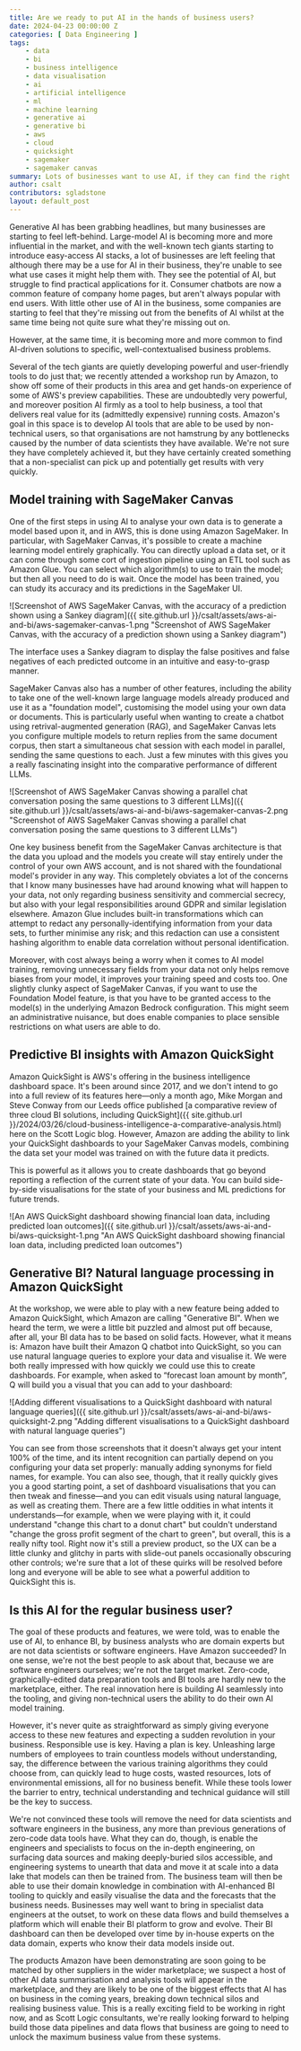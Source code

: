 ```yaml
---
title: Are we ready to put AI in the hands of business users?
date: 2024-04-23 00:00:00 Z
categories: [ Data Engineering ]
tags: 
    - data
    - bi
    - business intelligence
    - data visualisation
    - ai
    - artificial intelligence
    - ml
    - machine learning
    - generative ai
    - generative bi
    - aws
    - cloud
    - quicksight
    - sagemaker
    - sagemaker canvas
summary: Lots of businesses want to use AI, if they can find the right business case for it.  We look at some new and enhanced AWS products which take a low-or-no-code approach to using AI to enhance Business Intelligence tools.
author: csalt
contributors: sgladstone
layout: default_post
---
```

Generative AI has been grabbing headlines, but many businesses are starting to feel left-behind.  Large-model AI is becoming more and more influential in the market, and with the well-known tech giants starting to introduce easy-access AI stacks, a lot of businesses are left feeling that although there may be a use for AI in their business, they're unable to see what use cases it might help them with.  They see the potential of AI, but struggle to find practical applications for it.  Consumer chatbots are now a common feature of company home pages, but aren't always popular with end users.  With little other use of AI in the business, some companies are starting to feel that they're missing out from the benefits of AI whilst at the same time being not quite sure what they're missing out on.

However, at the same time, it is becoming more and more common to find AI-driven solutions to specific, well-contextualised business problems.

Several of the tech giants are quietly developing powerful and user-friendly tools to do just that; we recently attended a workshop run by Amazon, to show off some of their products in this area and get hands-on experience of some of AWS's preview capabilities.  These are undoubtedly very powerful, and moreover position AI firmly as a tool to help business, a tool that delivers real value for its (admittedly expensive) running costs.  Amazon's goal in this space is to develop AI tools that are able to be used by non-technical users, so that organisations are not hamstrung by any bottlenecks caused by the number of data scientists they have available.  We're not sure they have completely achieved it, but they have certainly created something that a non-specialist can pick up and potentially get results with very quickly.

## Model training with SageMaker Canvas

One of the first steps in using AI to analyse your own data is to generate a model based upon it, and in AWS, this is done using Amazon SageMaker.  In particular, with SageMaker Canvas, it's possible to create a machine learning model entirely graphically.  You can directly upload a data set, or it can come through some cort of ingestion pipeline using an ETL tool such as Amazon Glue.  You can select which algorithm(s) to use to train the model; but then all you need to do is wait.  Once the model has been trained, you can study its accuracy and its predictions in the SageMaker UI.

![Screenshot of AWS SageMaker Canvas, with the accuracy of a prediction shown using a Sankey diagram]({{ site.github.url }}/csalt/assets/aws-ai-and-bi/aws-sagemaker-canvas-1.png "Screenshot of AWS SageMaker Canvas, with the accuracy of a prediction shown using a Sankey diagram")

The interface uses a Sankey diagram to display the false positives and false negatives of each predicted outcome in an intuitive and easy-to-grasp manner.

SageMaker Canvas also has a number of other features, including the ability to take one of the well-known large language models already produced and use it as a "foundation model", customising the model using your own data or documents.  This is particularly useful when wanting to create a chatbot using retrival-augmented generation (RAG), and SageMaker Canvas lets you configure multiple models to return replies from the same document corpus, then start a simultaneous chat session with each model in parallel, sending the same questions to each.  Just a few minutes with this gives you a really fascinating insight into the comparative performance of different LLMs.

![Screenshot of AWS SageMaker Canvas showing a parallel chat conversation posing the same questions to 3 different LLMs]({{ site.github.url }}/csalt/assets/aws-ai-and-bi/aws-sagemaker-canvas-2.png "Screenshot of AWS SageMaker Canvas showing a parallel chat conversation posing the same questions to 3 different LLMs")

One key business benefit from the SageMaker Canvas architecture is that the data you upload and the models you create will stay entirely under the control of your own AWS account, and is not shared with the foundational model's provider in any way.  This completely obviates a lot of the concerns that I know  many businesses have had around knowing what will happen to your data, not only regarding business sensitivity and commercial secrecy, but also with your legal responsibilities around GDPR and similar legislation elsewhere.  Amazon Glue includes built-in transformations which can attempt to redact any personally-identifying information from your data sets, to further minimise any risk; and this redaction can use a consistent hashing algorithm to enable data correlation without personal identification.  

Moreover, with cost always being a worry when it comes to AI model training, removing unnecessary fields from your data not only helps remove biases from your model, it improves your training speed and costs too.  One slightly clunky aspect of SageMaker Canvas, if you want to use the Foundation Model feature, is that you have to be granted access to the model(s) in the underlying Amazon Bedrock configuration.  This might seem an administrative nuisance, but does enable companies to place sensible restrictions on what users are able to do.

## Predictive BI insights with Amazon QuickSight

Amazon QuickSight is AWS's offering in the business intelligence dashboard space.  It's been around since 2017, and we don't intend to go into a full review of its features here&mdash;only a month ago, Mike Morgan and Steve Conway from our Leeds office published [a comparative review of three cloud BI solutions, including QuickSight]({{ site.github.url }}/2024/03/26/cloud-business-intelligence-a-comparative-analysis.html) here on the Scott Logic blog.  However, Amazon are adding the ability to link your QuickSight dashboards to your SageMaker Canvas models, combining the data set your model was trained on with the future data it predicts.

This is powerful as it allows you to create dashboards that go beyond reporting a reflection of the current state of your data. You can build side-by-side visualisations for the state of your business and ML predictions for future trends.

![An AWS QuickSight dashboard showing financial loan data, including predicted loan outcomes]({{ site.github.url }}/csalt/assets/aws-ai-and-bi/aws-quicksight-1.png "An AWS QuickSight dashboard showing financial loan data, including predicted loan outcomes")

## Generative BI?  Natural language processing in Amazon QuickSight

At the workshop, we were able to play with a new feature being added to Amazon QuickSight, which Amazon are calling "Generative BI".  When we heard the term, we were a little bit puzzled and almost put off because, after all, your BI data has to be based on solid facts.  However, what it means is: Amazon have built their Amazon Q chatbot into QuickSight, so you can use natural language queries to explore your data and visualise it.  We were both really impressed with how quickly we could use this to create dashboards. For example, when asked to “forecast loan amount by month”, Q will build you a visual that you can add to your dashboard:

![Adding different visualisations to a QuickSight dashboard with natural language queries]({{ site.github.url }}/csalt/assets/aws-ai-and-bi/aws-quicksight-2.png "Adding different visualisations to a QuickSight dashboard with natural language queries")

You can see from those screenshots that it doesn't always get your intent 100% of the time, and its intent recognition can partially depend on you configuring your data set properly: manually adding synonyms for field names, for example.  You can also see, though, that it really quickly gives you a good starting point, a set of dashboard visualisations that you can then tweak and finesse&mdash;and you can edit visuals using natural language, as well as creating them.  There are a few little oddities in what intents it understands&mdash;for example, when we were playing with it, it could understand "change this chart to a donut chart" but couldn't understand "change the gross profit segment of the chart to green", but overall, this is a really nifty tool.  Right now it's still a preview product, so the UX can be a little clunky and glitchy in parts with slide-out panels occasionally obscuring other controls; we're sure that a lot of these quirks will be resolved before long and everyone will be able to see what a powerful addition to QuickSight this is.

## Is this AI for the regular business user?

The goal of these products and features, we were told, was to enable the use of AI, to enhance BI, by business analysts who are domain experts but are not data scientists or software engineers.  Have Amazon succeeded?  In one sense, we're not the best people to ask about that, because we are software engineers ourselves; we're not the target market.  Zero-code, graphically-edited data preparation tools and BI tools are hardly new to the marketplace, either.  The real innovation here is building AI seamlessly into the tooling, and giving non-technical users the ability to do their own AI model training.

However, it's never quite as straightforward as simply giving everyone access to these new features and expecting a sudden revolution in your business.  Responsible use is key.  Having a plan is key.  Unleashing large numbers of employees to train countless models without understanding, say, the difference between the various training algorithms they could choose from, can quickly lead to huge costs, wasted resources, lots of environmental emissions, all for no business benefit.  While these tools lower the barrier to entry, technical understanding and technical guidance will still be the key to success.

We're not convinced these tools will remove the need for data scientists and software engineers in the business, any more than previous generations of zero-code data tools have.  What they can do, though, is enable the engineers and specialists to focus on the in-depth engineering, on surfacing data sources and making deeply-buried silos accessible, and engineering systems to unearth that data and move it at scale into a data lake that models can then be trained from.  The business team will then be able to use their domain knowledge in combination with AI-enhanced BI tooling to quickly and easily visualise the data and the forecasts that the business needs.  Businesses may well want to bring in specialist data engineers at the outset, to work on these data flows and build themselves a platform which will enable their BI platform to grow and evolve.  Their BI dashboard can then be developed over time by in-house experts on the data domain, experts who know their data models inside out.  

The products Amazon have been demonstrating are soon going to be matched by other suppliers in the wider marketplace; we suspect a host of other AI data summarisation and analysis tools will appear in the marketplace, and they are likely to be one of the biggest effects that AI has on business in the coming years, breaking down technical silos and realising business value.  This is a really exciting field to be working in right now, and as Scott Logic consultants, we're really looking forward to helping build those data pipelines and data flows that business are going to need to unlock the maximum business value from these systems.
